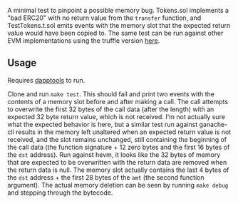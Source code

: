 A minimal test to pinpoint a possible memory bug. Tokens.sol implements a "bad ERC20" with no return value from the `transfer` function, and TestTokens.t.sol emits events with the memory slot that the expected return value would have been copied to. The same test can be run against other EVM implementations using the truffle version [here](https://github.com/nsward/mem-bug-truffle).

## Usage
Requires [dapptools](https://dapp.tools/) to run.

Clone and run `make test`. This should fail and print two events with the contents of a memory slot before and after making a call. The call attempts to overwrite the first 32 bytes of the call data (after the length) with an expected 32 byte return value, which is not received. I'm not actually sure what the expected behavior is here, but a similar test run against ganache-cli results in the memory left unaltered when an expected return value is not received, and the slot remains unchanged, still containing the beginning of the call data (the function signature + 12 zero bytes and the first 16 bytes of the `dst` address). Run against hevm, it looks like the 32 bytes of memory that are expected to be overwritten with the return data are removed when the return data is null. The memory slot actually contains the last 4 bytes of the `dst` address + the first 28 bytes of the `amt` (the second function argument). The actual memory deletion can be seen by running `make debug` and stepping through the bytecode.


